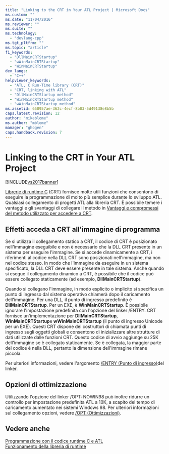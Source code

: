 ```yaml
---
title: "Linking to the CRT in Your ATL Project | Microsoft Docs"
ms.custom: ""
ms.date: "11/04/2016"
ms.reviewer: ""
ms.suite: ""
ms.technology: 
  - "devlang-cpp"
ms.tgt_pltfrm: ""
ms.topic: "article"
f1_keywords: 
  - "DllMainCRTStartup"
  - "wWinMainCRTStartup"
  - "WinMainCRTStartup"
dev_langs: 
  - "C++"
helpviewer_keywords: 
  - "ATL, C Run-Time library (CRT)"
  - "CRT, linking with ATL"
  - "DllMainCRTStartup method"
  - "WinMainCRTStartup method"
  - "wWinMainCRTStartup method"
ms.assetid: 650957ae-362c-4ecf-8b03-5d49138e8b5b
caps.latest.revision: 12
author: "mikeblome"
ms.author: "mblome"
manager: "ghogen"
caps.handback.revision: 7
---
```

# Linking to the CRT in Your ATL Project
[!INCLUDE[vs2017banner](../assembler/inline/includes/vs2017banner.md)]

[Librerie di runtime C](../c-runtime-library/crt-library-features.md) \(CRT\) fornisce molte utili funzioni che consentono di eseguire la programmazione di molto più semplice durante lo sviluppo ATL.  Qualsiasi collegamento di progetti ATL alla libreria CRT.  È possibile temere i vantaggi e gli svantaggi di collegare il metodo in [Vantaggi e compromessi del metodo utilizzato per accedere a CRT](../atl/benefits-and-tradeoffs-of-the-method-used-to-link-to-the-crt.md).  
  
## Effetti acceda a CRT all'immagine di programma  
 Se si utilizza il collegamento statico a CRT, il codice di CRT è posizionato nell'immagine eseguibile e non è necessario che la DLL CRT presente in un sistema per eseguire l'immagine.  Se si accede dinamicamente a CRT, i riferimenti al codice nella DLL CRT sono posizionati nell'immagine, ma non nel codice stesso.  In modo che l'immagine da eseguire in un sistema specificato, la DLL CRT deve essere presente in tale sistema.  Anche quando si esegue il collegamento dinamico a CRT, è possibile che il codice può essere collegato staticamente \(ad esempio, **DllMainCRTStartup**\).  
  
 Quando si collegano l'immagine, in modo esplicito o implicito si specifica un punto di ingresso dal sistema operativo chiamerà dopo il caricamento dell'immagine.  Per una DLL, il punto di ingresso predefinito è **DllMainCRTStartup**.  Per un EXE, è **WinMainCRTStartup**.  È possibile ignorare l'impostazione predefinita con l'opzione del linker \/ENTRY.  CRT fornisce un'implementazione per **DllMainCRTStartup**, **WinMainCRTStartup**e **wWinMainCRTStartup** \(il punto di ingresso Unicode per un EXE\).  Questi CRT dispone dei costruttori di chiamata punti di ingresso sugli oggetti globali e consentono di inizializzare altre strutture di dati utilizzate dalle funzioni CRT.  Questo codice di avvio aggiunge su 25K dell'immagine se è collegato staticamente.  Se è collegata, la maggior parte del codice è nella DLL, pertanto la dimensione dell'immagine rimane piccola.  
  
 Per ulteriori informazioni, vedere l'argomento [\/ENTRY \(Punto di ingresso\)](../build/reference/entry-entry-point-symbol.md)del linker.  
  
## Opzioni di ottimizzazione  
 Utilizzando l'opzione del linker \/OPT: NOWIN98 può inoltre ridurre un controllo per impostazione predefinita ATL a 10K, a scapito del tempo di caricamento aumentato nei sistemi Windows 98.  Per ulteriori informazioni sul collegamento opzioni, vedere [\/OPT \(Ottimizzazioni\)](../build/reference/opt-optimizations.md).  
  
## Vedere anche  
 [Programmazione con il codice runtime C e ATL](../atl/programming-with-atl-and-c-run-time-code.md)   
 [Funzionamento della libreria di runtime](../build/run-time-library-behavior.md)